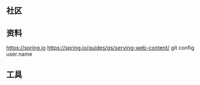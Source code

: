 ## 社区

## 资料
https://spring.io
https://spring.io/guides/gs/serving-web-content/
git config user.name
## 工具

